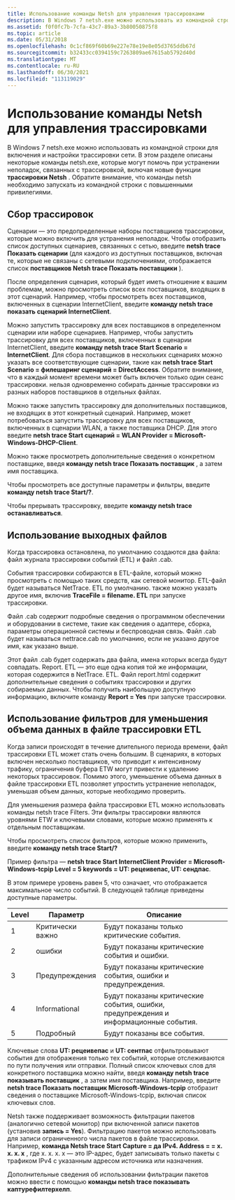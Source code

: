 ```yaml
---
title: Использование команды Netsh для управления трассировками
description: В Windows 7 netsh.exe можно использовать из командной строки для включения и настройки трассировки сети. В этом разделе описаны некоторые команды netsh.exe, которые могут помочь при устранении неполадок, связанных с трассировкой, включая новые функции трассировки Netsh.
ms.assetid: f0f0fc7b-7cfa-43c7-89a3-3b80050875f8
ms.topic: article
ms.date: 05/31/2018
ms.openlocfilehash: 0c1cf869f60b69e227e78e19e8e05d3765ddb67d
ms.sourcegitcommit: b32433cc0394159c7263809ae67615ab5792d40d
ms.translationtype: MT
ms.contentlocale: ru-RU
ms.lasthandoff: 06/30/2021
ms.locfileid: "113119029"
---
```

# <a name="using-netsh-to-manage-traces"></a>Использование команды Netsh для управления трассировками

В Windows 7 netsh.exe можно использовать из командной строки для включения и настройки трассировки сети. В этом разделе описаны некоторые команды netsh.exe, которые могут помочь при устранении неполадок, связанных с трассировкой, включая новые функции **трассировки Netsh** . Обратите внимание, что команды netsh необходимо запускать из командной строки с повышенными привилегиями.

## <a name="collecting-traces"></a>Сбор трассировок

Сценарии — это предопределенные наборы поставщиков трассировки, которые можно включить для устранения неполадок. Чтобы отобразить список доступных сценариев, связанных с сетью, введите **netsh trace Показать сценарии** (для каждого из доступных поставщиков, включая те, которые не связаны с сетевыми подключениями, отображается список **поставщиков Netsh trace Показать поставщики** ).

После определения сценария, который будет иметь отношение к вашим проблемам, можно просмотреть список всех поставщиков, входящих в этот сценарий. Например, чтобы просмотреть всех поставщиков, включенных в сценарии InternetClient, введите **команду netsh trace показать сценарий InternetClient**.

Можно запустить трассировку для всех поставщиков в определенном сценарии или наборе сценариев. Например, чтобы запустить трассировку для всех поставщиков, включенных в сценарии InternetClient, введите **команду netsh trace Start Scenario = InternetClient**. Для сбора поставщиков в нескольких сценариях можно указать все соответствующие сценарии, такие как **netsh trace Start Scenario = филешаринг сценарий = DirectAccess**. Обратите внимание, что в каждый момент времени может быть включен только один сеанс трассировки. нельзя одновременно собирать данные трассировки из разных наборов поставщиков в отдельных файлах.

Можно также запустить трассировку для дополнительных поставщиков, не входящих в этот конкретный сценарий. Например, может потребоваться запустить трассировку для всех поставщиков, включенных в сценарии WLAN, а также поставщика DHCP. Для этого введите **netsh trace Start сценарий = WLAN Provider = Microsoft-Windows-DHCP-Client**.

Можно также просмотреть дополнительные сведения о конкретном поставщике, введя **команду netsh trace Показать поставщик** , а затем имя поставщика.

Чтобы просмотреть все доступные параметры и фильтры, введите **команду netsh trace Start/?**.

Чтобы прерывать трассировку, введите **команду netsh trace останавливаться**.

## <a name="using-the-output-files"></a>Использование выходных файлов

Когда трассировка остановлена, по умолчанию создаются два файла: файл журнала трассировки событий (ETL) и файл .cab.

События трассировки собираются в ETL-файле, который можно просмотреть с помощью таких средств, как сетевой монитор. ETL-файл будет называться NetTrace. ETL по умолчанию. также можно указать другое имя, включив **TraceFile = filename. ETL** при запуске трассировки.

Файл .cab содержит подробные сведения о программном обеспечении и оборудовании в системе, такие как сведения о адаптере, сборка, параметры операционной системы и беспроводная связь. Файл .cab будет называться nettrace.cab по умолчанию, если не указано другое имя, как указано выше.

Этот файл .cab будет содержать два файла, имена которых всегда будут совпадать. Report. ETL — это еще одна копия той же информации, которая содержится в NetTrace. ETL. Файл report.html содержит дополнительные сведения о событиях трассировки и других собираемых данных. Чтобы получить наибольшую доступную информацию, включите команду **Report = Yes** при запуске трассировки.

## <a name="using-filters-to-reduce-the-amount-of-data-in-the-etl-trace-file"></a>Использование фильтров для уменьшения объема данных в файле трассировки ETL

Когда записи происходят в течение длительного периода времени, файл трассировки ETL может стать очень большим. В сценариях, в которых включен несколько поставщиков, что приводит к интенсивному трафику, ограничения буфера ETW могут привести к удалению некоторых трассировок. Помимо этого, уменьшение объема данных в файле трассировки ETL позволяет упростить устранение неполадок, уменьшая объем данных, которые необходимо проверить.

Для уменьшения размера файла трассировки ETL можно использовать команды netsh trace Filters. Эти фильтры трассировки являются уровнями ETW и ключевыми словами, которые можно применять к отдельным поставщикам.

Чтобы просмотреть список фильтров, которые можно применить, введите **команду netsh trace Start/?**

Пример фильтра — **netsh trace Start InternetClient Provider = Microsoft-Windows-tcpip Level = 5 keywords = UT: рецеивепас, UT: сендпас**.

В этом примере уровень равен 5, что означает, что отображается максимальное число событий. В следующей таблице приведены доступные параметры.



| Level      | Параметр              | Описание                                                                           |
|-------|---------------|----------------------------------------------------------------------------|
| 1     | Критически важно      | Будут показаны только критические события.                                        |
| 2     | ошибки        | Будут показаны критические события и ошибки.                                  |
| 3     | Предупреждения      | Будут показаны критические события, ошибки и предупреждения.                       |
| 4     | Informational | Будут показаны критические события, ошибки, предупреждения и информационные события. |
| 5     | Подробный       | Будут показаны все события.                                                  |



 

Ключевые слова **UT: рецеивепас** и **UT: сентпас** отфильтровывают события для отображения только тех событий, которые отслеживаются по пути получения или отправки. Полный список ключевых слов для конкретного поставщика можно найти, введя **команду netsh trace показывать поставщик** , а затем имя поставщика. Например, введите **netsh trace Показать поставщик Microsoft-Windows-tcpip** отобразит сведения о поставщике Microsoft-Windows-tcpip, включая список ключевых слов.

Netsh также поддерживает возможность фильтрации пакетов (аналогично сетевой монитор) при включенной записи пакетов (установив **запись = Yes**). Фильтрацию пакетов можно использовать для записи ограниченного числа пакетов в файле трассировки. Например, **команда Netsh trace Start Capture = да IPv4. Address = = x. x. x. x** , где x. x. x. x — это IP-адрес, будет записывать только пакеты с трафиком IPv4 с указанным адресом источника или назначения.

Дополнительные сведения об использовании фильтрации пакетов можно ввести с помощью **команды netsh trace показывать каптурефилтерхелп**.

 

 





